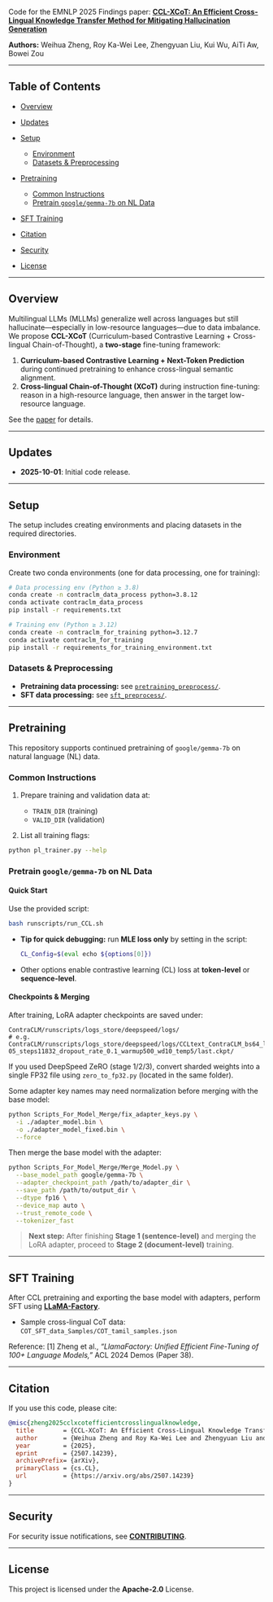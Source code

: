 Code for the EMNLP 2025 Findings paper:
**[CCL-XCoT: An Efficient Cross-Lingual Knowledge Transfer Method for Mitigating Hallucination Generation](https://arxiv.org/abs/2507.14239)**

**Authors:** Weihua Zheng, Roy Ka-Wei Lee, Zhengyuan Liu, Kui Wu, AiTi Aw, Bowei Zou

---

## Table of Contents

* [Overview](#overview)
* [Updates](#updates)
* [Setup](#setup)

  * [Environment](#environment)
  * [Datasets & Preprocessing](#datasets--preprocessing)
* [Pretraining](#pretraining)

  * [Common Instructions](#common-instructions)
  * [Pretrain `google/gemma-7b` on NL Data](#pretrain-googlegemma-7b-on-nl-data)
* [SFT Training](#sft-training)
* [Citation](#citation)
* [Security](#security)
* [License](#license)

---

## Overview

Multilingual LLMs (MLLMs) generalize well across languages but still hallucinate—especially in low-resource languages—due to data imbalance. We propose **CCL-XCoT** (Curriculum-based Contrastive Learning + Cross-lingual Chain-of-Thought), a **two-stage** fine-tuning framework:

1. **Curriculum-based Contrastive Learning + Next-Token Prediction** during continued pretraining to enhance cross-lingual semantic alignment.
2. **Cross-lingual Chain-of-Thought (XCoT)** during instruction fine-tuning: reason in a high-resource language, then answer in the target low-resource language.

See the [paper](https://arxiv.org/abs/2507.14239) for details.

---

## Updates

* **2025-10-01**: Initial code release.

---

## Setup

The setup includes creating environments and placing datasets in the required directories.

### Environment

Create two conda environments (one for data processing, one for training):

```bash
# Data processing env (Python ≥ 3.8)
conda create -n contraclm_data_process python=3.8.12
conda activate contraclm_data_process
pip install -r requirements.txt
```

```bash
# Training env (Python ≥ 3.12)
conda create -n contraclm_for_training python=3.12.7
conda activate contraclm_for_training
pip install -r requirements_for_training_environment.txt
```

### Datasets & Preprocessing

* **Pretraining data processing:** see [`pretraining_preprocess/`](pretraining_preprocess/).
* **SFT data processing:** see [`sft_preprocess/`](sft_preprocess/).

---

## Pretraining

This repository supports continued pretraining of `google/gemma-7b` on natural language (NL) data.

### Common Instructions

1. Prepare training and validation data at:

   * `TRAIN_DIR` (training)
   * `VALID_DIR` (validation)

2. List all training flags:

```bash
python pl_trainer.py --help
```

### Pretrain `google/gemma-7b` on NL Data

#### Quick Start

Use the provided script:

```bash
bash runscripts/run_CCL.sh
```

* **Tip for quick debugging:** run **MLE loss only** by setting in the script:

  ```bash
  CL_Config=$(eval echo ${options[0]})
  ```
* Other options enable contrastive learning (CL) loss at **token-level** or **sequence-level**.

#### Checkpoints & Merging

After training, LoRA adapter checkpoints are saved under:

```
ContraCLM/runscripts/logs_store/deepspeed/logs/
# e.g.
ContraCLM/runscripts/logs_store/deepspeed/logs/CCLtext_ContraCLM_bs64_lr2e-05_steps11832_dropout_rate_0.1_warmup500_wd10_temp5/last.ckpt/
```

If you used DeepSpeed ZeRO (stage 1/2/3), convert sharded weights into a single FP32 file using `zero_to_fp32.py` (located in the same folder).

Some adapter key names may need normalization before merging with the base model:

```bash
python Scripts_For_Model_Merge/fix_adapter_keys.py \
  -i ./adapter_model.bin \
  -o ./adapter_model_fixed.bin \
  --force
```

Then merge the base model with the adapter:

```bash
python Scripts_For_Model_Merge/Merge_Model.py \
  --base_model_path google/gemma-7b \
  --adapter_checkpoint_path /path/to/adapter_dir \
  --save_path /path/to/output_dir \
  --dtype fp16 \
  --device_map auto \
  --trust_remote_code \
  --tokenizer_fast
```

> **Next step:** After finishing **Stage 1 (sentence-level)** and merging the LoRA adapter, proceed to **Stage 2 (document-level)** training.

---

## SFT Training

After CCL pretraining and exporting the base model with adapters, perform SFT using **[LLaMA-Factory](https://github.com/hiyouga/LLaMA-Factory)**.

* Sample cross-lingual CoT data:
  `COT_SFT_data_Samples/COT_tamil_samples.json`

Reference:
[1] Zheng et al., *“LlamaFactory: Unified Efficient Fine-Tuning of 100+ Language Models,”* ACL 2024 Demos (Paper 38).

---

## Citation

If you use this code, please cite:

```bibtex
@misc{zheng2025cclxcotefficientcrosslingualknowledge,
  title        = {CCL-XCoT: An Efficient Cross-Lingual Knowledge Transfer Method for Mitigating Hallucination Generation},
  author       = {Weihua Zheng and Roy Ka-Wei Lee and Zhengyuan Liu and Kui Wu and AiTi Aw and Bowei Zou},
  year         = {2025},
  eprint       = {2507.14239},
  archivePrefix= {arXiv},
  primaryClass = {cs.CL},
  url          = {https://arxiv.org/abs/2507.14239}
}
```

---

## Security

For security issue notifications, see **[CONTRIBUTING](CONTRIBUTING.md#security-issue-notifications)**.

---

## License

This project is licensed under the **Apache-2.0** License.
